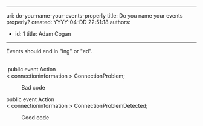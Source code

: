 

---
uri: do-you-name-your-events-properly
title: Do you name your events properly?
created: YYYY-04-DD 22:51:18
authors:
  - id: 1
    title: Adam Cogan
---




<span class='intro'> Events should end in &quot;ing&quot; or &quot;ed&quot;.<br>​<br> </span>

<p class="ssw15-rteElement-CodeArea" style="width&#58;770.031px;">​ public event Action<br>&lt; connectioninformation &gt; ConnectionProblem;</p><dd class="ssw15-rteElement-FigureBad">​​Bad code​​<br></dd><p class="ssw15-rteElement-CodeArea" style="width&#58;770.031px;">public event Action<br>&lt; connectioninformation &gt; ConnectionProblemDetected;</p><dd class="ssw15-rteElement-FigureGood">​​Good code</dd><p>​​​<br></p>


